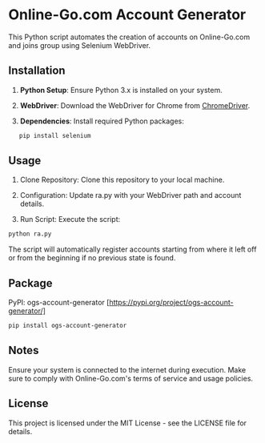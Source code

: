 # Online-Go.com Account Generator

This Python script automates the creation of accounts on Online-Go.com and joins  group using Selenium WebDriver.

## Installation

1. **Python Setup**: Ensure Python 3.x is installed on your system.

2. **WebDriver**: Download the WebDriver for Chrome from [ChromeDriver](https://googlechromelabs.github.io/chrome-for-testing/).

3. **Dependencies**: Install required Python packages:
```sh
   pip install selenium
```
## Usage
1. Clone Repository: Clone this repository to your local machine.

2. Configuration: Update ra.py with your WebDriver path and account details.
3. Run Script: Execute the script:
```sh
python ra.py
```
The script will automatically register accounts starting from where it left off or from the beginning if no previous state is found.

## Package
PyPI: ogs-account-generator [https://pypi.org/project/ogs-account-generator/]
```sh
pip install ogs-account-generator
```

## Notes
Ensure your system is connected to the internet during execution.
Make sure to comply with Online-Go.com's terms of service and usage policies.

## License
This project is licensed under the MIT License - see the LICENSE file for details.
